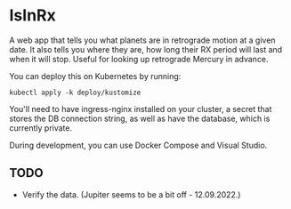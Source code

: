 # IsInRx

A web app that tells you what planets are in retrograde motion at a given date. It also tells you where they are, how long their RX period will last and when it will stop. Useful for looking up retrograde Mercury in advance.

You can deploy this on Kubernetes by running:

```
kubectl apply -k deploy/kustomize
```

You'll need to have ingress-nginx installed on your cluster, a secret that stores the DB connection string, as well as have the database, which is currently private.

During development, you can use Docker Compose and Visual Studio.

## TODO

* Verify the data. (Jupiter seems to be a bit off - 12.09.2022.)

